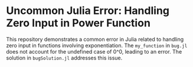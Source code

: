 # Uncommon Julia Error: Handling Zero Input in Power Function

This repository demonstrates a common error in Julia related to handling zero input in functions involving exponentiation.  The `my_function` in `bug.jl` does not account for the undefined case of 0^0, leading to an error. The solution in `bugSolution.jl` addresses this issue.